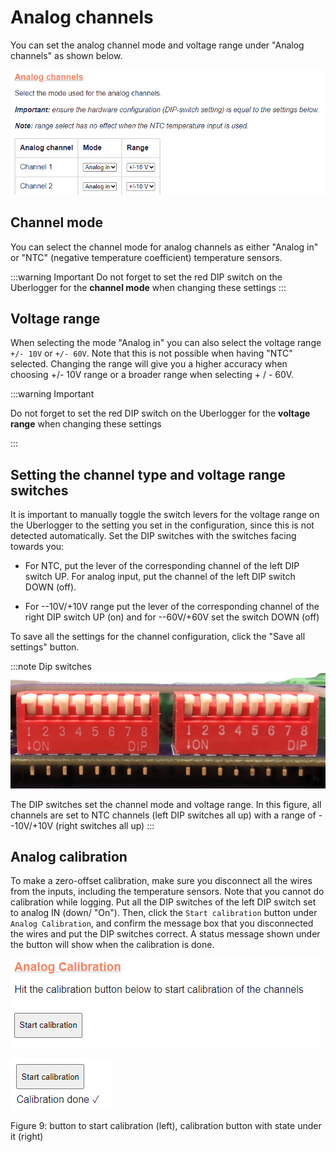# Analog channels

You can set the analog channel mode and voltage range under "Analog channels" as shown below.

![A screenshot of a computer](media/image19.png)

## Channel mode

You can select the channel mode for analog channels as either "Analog
in" or "NTC" (negative temperature coefficient) temperature sensors.

:::warning Important
Do not forget to set the red DIP switch on the
Uberlogger for the **channel mode** when changing these
settings
:::

## Voltage range

When selecting the mode "Analog in" you can also select the voltage
range `+/- 10V` or `+/- 60V`. Note that this is not possible when having
"NTC" selected. Changing the range will give you a higher accuracy when
choosing +/- 10V range or a broader range when selecting + / - 60V.

:::warning Important

Do not forget to set the red DIP switch on the
Uberlogger for the **voltage range** when changing
these settings

:::

## Setting the channel type and voltage range switches

It is important to manually toggle the switch levers for the voltage
range on the Uberlogger to the setting you set in the configuration,
since this is not detected automatically. Set the DIP switches with the switches facing towards you:

- For NTC, put the lever of the corresponding channel of the left DIP
  switch UP. For analog input, put the channel of the left DIP switch
  DOWN (off).

- For --10V/+10V range put the lever of the corresponding channel of
  the right DIP switch UP (on) and for --60V/+60V set the switch DOWN
  (off)

To save all the settings for the channel configuration, click the "Save
all settings" button.

:::note Dip switches
![A close-up of a circuit board Description automatically generated](media/image20.png)

The DIP switches set the channel mode and voltage range. In this figure, all channels are set to NTC channels (left DIP switches all up) with a range of --10V/+10V (right switches all up)
:::

## Analog calibration

To make a zero-offset calibration, make sure you disconnect all the
wires from the inputs, including the temperature sensors. Note that you cannot do calibration while logging. Put all the DIP switches of the left DIP switch set to analog IN (down/ "On"). Then, click the `Start calibration` button under `Analog Calibration`, and confirm the message box that you disconnected the wires and put the DIP switches correct. A status message shown under the button will show when the calibration is
done.

![](media/image21.png)

![nothing](media/image22.png)

Figure 9: button to start calibration (left), calibration button with
state under it (right)
